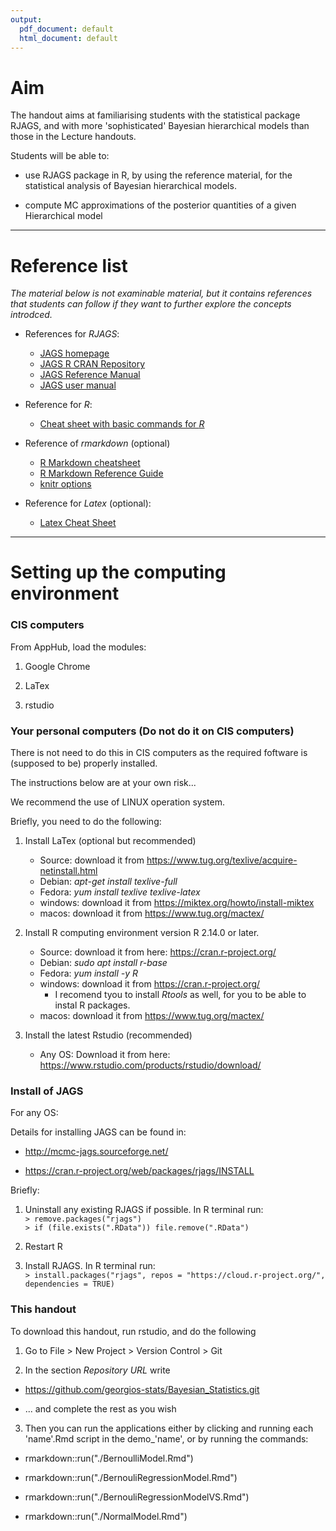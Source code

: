 ```yaml
---
output:
  pdf_document: default
  html_document: default
---
```




# Aim

The handout aims at familiarising students with the statistical package RJAGS, and  with more 'sophisticated' Bayesian hierarchical models than those in the Lecture handouts. 

Students will be able to:   

+ use RJAGS package in R, by using the reference material, for the statistical analysis of Bayesian hierarchical models.

+ compute MC approximations of the posterior quantities of a given Hierarchical model


---

# Reference list    

*The material below is not examinable material, but it contains references that students can follow if they want to further explore the concepts introdced.*

+ References for *RJAGS*:  
    + [JAGS homepage](http://mcmc-jags.sourceforge.net)  
    + [JAGS R CRAN Repository](https://cran.r-project.org/web/packages/rjags/index.html)  
    + [JAGS Reference Manual](https://cran.r-project.org/web/packages/rjags/rjags.pdf)  
    + [JAGS user manual](https://sourceforge.net/projects/mcmc-jags/files/Manuals/4.x/jags_user_manual.pdf/download) 

+ Reference for *R*:  
    + [Cheat sheet with basic commands for *R*](https://www.rstudio.com/wp-content/uploads/2016/10/r-cheat-sheet-3.pdf)   

+ Reference of *rmarkdown* (optional)  
    + [R Markdown cheatsheet](https://www.rstudio.com/wp-content/uploads/2016/03/rmarkdown-cheatsheet-2.0.pdf)  
    + [R Markdown Reference Guide](http://442r58kc8ke1y38f62ssb208-wpengine.netdna-ssl.com/wp-content/uploads/2015/03/rmarkdown-reference.pdf)  
    + [knitr options](https://yihui.name/knitr/options)

+ Reference for *Latex* (optional):  
    + [Latex Cheat Sheet](https://wch.github.io/latexsheet/latexsheet-a4.pdf)  


---

# Setting up the computing environment  

### CIS computers

From AppHub, load the modules:  

1. Google Chrome  

2. LaTex

3. rstudio  

### Your personal computers  (Do not do it on CIS computers)

There is not need to do this in CIS computers as the required foftware is (supposed to be) properly installed.

The instructions below are at your own risk...

We recommend the use of LINUX operation system. 

Briefly, you need to do the following:  

1. Install LaTex (optional but recommended)  
    + Source: download it from <https://www.tug.org/texlive/acquire-netinstall.html> 
    + Debian:  *apt-get install texlive-full*  
    + Fedora:  *yum install texlive texlive-latex*   
    + windows: download it from <https://miktex.org/howto/install-miktex>
    + macos: download it from <https://www.tug.org/mactex/>

2. Install R computing environment  version R 2.14.0 or later.   
    + Source: download it from here: <https://cran.r-project.org/>  
    + Debian:  *sudo apt install r-base*  
    + Fedora:  *yum install -y R*   
    + windows: download it from <https://cran.r-project.org/>  
        + I recomend tyou to install *Rtools* as well, for you to be able to instal R packages.  
    + macos: download it from <https://www.tug.org/mactex/>  

3. Install the latest Rstudio (recommended)  
    + Any OS: Download it from here: <https://www.rstudio.com/products/rstudio/download/>  


### Install of JAGS   

For any OS:

Details for installing JAGS can be found in:  

+  <http://mcmc-jags.sourceforge.net/>   

+  <https://cran.r-project.org/web/packages/rjags/INSTALL>  

Briefly:  

1. Uninstall any existing RJAGS if possible. In R terminal run:  
    `> remove.packages("rjags")`   
    `> if (file.exists(".RData")) file.remove(".RData")`  

2. Restart R  

3. Install RJAGS. In R terminal run:  
    `> install.packages("rjags", repos = "https://cloud.r-project.org/", dependencies = TRUE)`  


### This handout  

To download this handout, run rstudio, and do the following  

1. Go to File > New Project > Version Control > Git  

2. In the section *Repository URL* write    

  + https://github.com/georgios-stats/Bayesian_Statistics.git
  
  + ... and complete the rest as you wish   
  
3. Then you can run the applications either by clicking and running each 'name'.Rmd script in the demo_'name', or by running the commands: 
  * rmarkdown::run("./BernoulliModel.Rmd")  
  
  * rmarkdown::run("./BernouliRegressionModel.Rmd")  
  
  * rmarkdown::run("./BernouliRegressionModelVS.Rmd")  
  
  * rmarkdown::run("./NormalModel.Rmd")  





  


